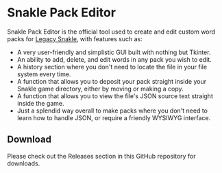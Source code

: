 # Snakle Pack Editor
Snakle Pack Editor is the official tool used to create and edit custom word packs for [Legacy Snakle](https://www.github.com/R1DF/Legacy-Snakle), with features such as:
* A very user-friendly and simplistic GUI built with nothing but Tkinter.
* An ability to add, delete, and edit words in any pack you wish to edit.
* A history section where you don't need to locate the file in your file system every time.
* A function that allows you to deposit your pack straight inside your Snakle game directory, either by moving or making a copy.
* A function that allows you to view the file's JSON source text straight inside the game.
* Just a splendid way overall to make packs where you don't need to learn how to handle JSON, or require a friendly WYSIWYG interface.


## Download
Please check out the Releases section in this GitHub repository for downloads.
